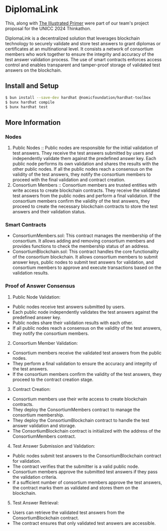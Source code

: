 # DiplomaLink

This, along with [The Illustrated Primer](https://github.com/81reap/diplomalink) were part of our team's project proposal for the UNICC 2024 Thinkathon. 

DiplomaLink is a decentralized solution that leverages blockchain technology to securely validate and store test answers to grant diplomas or certificates at an multinational level. It consists a network of consortium members who work together to ensure the integrity and accuracy of the test answer validation process. The use of smart contracts enforces access control and enables transparent and tamper-proof storage of validated test answers on the blockchain.


## Install and Setup

```bash
$ bun install --save-dev hardhat @nomicfoundation/hardhat-toolbox
$ bunx hardhat compile
$ bunx hardhat test
```

## More Information

### Nodes

1. Public Nodes :: Public nodes are responsible for the initial validation of test answers. They receive the test answers submitted by users and independently validate them against the predefined answer key. Each public node performs its own validation and shares the results with the other public nodes. If all the public nodes reach a consensus on the validity of the test answers, they notify the consortium members to proceed with the final validation and contract creation.
2. Consortium Members :: Consortium members are trusted entities with write access to create blockchain contracts. They receive the validated test answers from the public nodes and perform a final validation. If the consortium members confirm the validity of the test answers, they proceed to create the necessary blockchain contracts to store the test answers and their validation status.
 
### Smart Contracts   

- ConsortiumMembers.sol: This contract manages the membership of the consortium. It allows adding and removing consortium members and provides functions to check the membership status of an address.
- ConsortiumBlockchain.sol: This contract handles the core functionality of the consortium blockchain. It allows consortium members to submit answer keys, public nodes to submit test answers for validation, and consortium members to approve and execute transactions based on the validation results.

### Proof of Answer Consensus

1. Public Node Validation:
  - Public nodes receive test answers submitted by users.
  - Each public node independently validates the test answers against the predefined answer key.
  - Public nodes share their validation results with each other.
  - If all public nodes reach a consensus on the validity of the test answers, they notify the consortium members.
2. Consortium Member Validation:
  - Consortium members receive the validated test answers from the public nodes.
  - They perform a final validation to ensure the accuracy and integrity of the test answers.
  - If the consortium members confirm the validity of the test answers, they proceed to the contract creation stage.
3. Contract Creation:
  - Consortium members use their write access to create blockchain contracts.
  - They deploy the ConsortiumMembers contract to manage the consortium membership.
  - They deploy the ConsortiumBlockchain contract to handle the test answer validation and storage.
  - The ConsortiumBlockchain contract is initialized with the address of the ConsortiumMembers contract.
4. Test Answer Submission and Validation:
  - Public nodes submit test answers to the ConsortiumBlockchain contract for validation.
  - The contract verifies that the submitter is a valid public node.
  - Consortium members approve the submitted test answers if they pass the validation criteria.
  - If a sufficient number of consortium members approve the test answers, the contract marks them as validated and stores them on the blockchain.
5. Test Answer Retrieval:
  - Users can retrieve the validated test answers from the ConsortiumBlockchain contract.
  - The contract ensures that only validated test answers are accessible.
